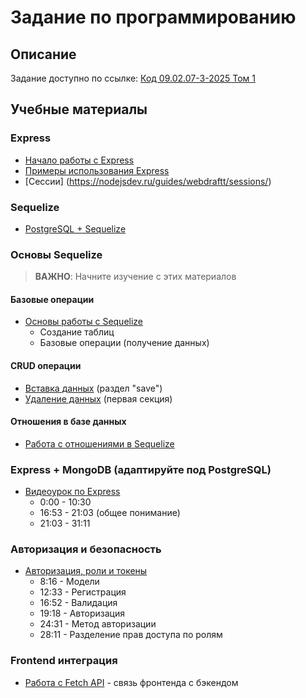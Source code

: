 # Задание по программированию

## Описание
Задание доступно по ссылке: [Код 09.02.07-3-2025 Том 1](https://bom.firpo.ru/file/public/77754/%D0%9A%D0%9E%D0%94%2009.02.07-3-2025%20%D0%A2%D0%BE%D0%BC%201.pdf)

## Учебные материалы

### Express
- [Начало работы с Express](https://metanit.com/web/nodejs/4.1.php)
- [Примеры использования Express](https://nodejsdev.ru/guides/webdraftt/express/)
- [Сессии] (https://nodejsdev.ru/guides/webdraftt/sessions/)

### Sequelize
- [PostgreSQL + Sequelize](https://my-js.org/docs/guide/sequelize/)

### Основы Sequelize
> **ВАЖНО**: Начните изучение с этих материалов

#### Базовые операции
- [Основы работы с Sequelize](https://youtu.be/ZUl4i5Rn0yk?si=PuEs2lURkaVrSLCH)
  - Создание таблиц
  - Базовые операции (получение данных)

#### CRUD операции
- [Вставка данных](https://sequelize.org/docs/v7/querying/insert/) (раздел "save")
- [Удаление данных](https://sequelize.org/docs/v7/querying/delete/) (первая секция)

#### Отношения в базе данных
- [Работа с отношениями в Sequelize](https://metanit.com/web/nodejs/9.5.php)

### Express + MongoDB (адаптируйте под PostgreSQL)
- [Видеоурок по Express](https://youtu.be/tKM44vPHU0U?si=hqx4XNu_Q5Uvfg1E)
  - 0:00 - 10:30
  - 16:53 - 21:03 (общее понимание)
  - 21:03 - 31:11

### Авторизация и безопасность
- [Авторизация, роли и токены](https://youtu.be/d_aJdcDq6AY?si=BUJmHBEDzIucq-ue)
  - 8:16 - Модели
  - 12:33 - Регистрация
  - 16:52 - Валидация
  - 19:18 - Авторизация
  - 24:31 - Метод авторизации
  - 28:11 - Разделение прав доступа по ролям

### Frontend интеграция
- [Работа с Fetch API](https://youtu.be/dyTmhq9nc6o?si=dpGLkLn5zcyb6z1Q) - связь фронтенда с бэкендом



